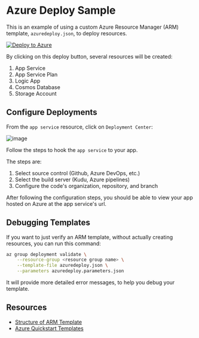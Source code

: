 # Azure Deploy Sample

This is an example of using a custom Azure Resource Manager (ARM) template,
 `azuredeploy.json`, to deploy resources.

[![Deploy to Azure](https://azuredeploy.net/deploybutton.svg)](https://deploy.azure.com/?repository=https://github.com/Smarker/azdeploy-sample)

By clicking on this deploy button, several resources will be created:

1. App Service
1. App Service Plan
1. Logic App
1. Cosmos Database
1. Storage Account

## Configure Deployments

From the `app service` resource, click on `Deployment Center`:

![image](https://user-images.githubusercontent.com/7232635/48654100-29e6cf00-e9d8-11e8-93af-63c4ec955e65.png)

Follow the steps to hook the `app service` to your app.

The steps are:

1. Select source control (Github, Azure DevOps, etc.)
1. Select the build server (Kudu, Azure pipelines)
1. Configure the code's organization, repository, and branch

After following the configuration steps, you should be able to view your app
hosted on Azure at the app service's url.

## Debugging Templates

If you want to just verify an ARM template, without actually creating resources,
you can run this command:

```sh
az group deployment validate \
    --resource-group <resource group name> \
    --template-file azuredeploy.json \
    --parameters azuredeploy.parameters.json
```

It will provide more detailed error messages, to help you debug your template.

## Resources

* [Structure of ARM Template](https://docs.microsoft.com/en-us/azure/azure-resource-manager/resource-group-authoring-templates#template-format)
* [Azure Quickstart Templates](https://github.com/Azure/azure-quickstart-templates)

